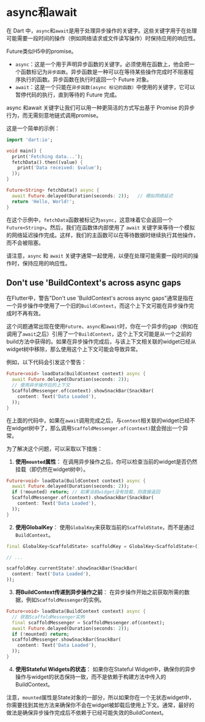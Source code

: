 # async和await

在 Dart 中，`async`和`await`是用于处理异步操作的关键字。这些关键字用于在处理可能需要一段时间的操作（例如网络请求或文件读写操作）时保持应用的响应性。

Future类似H5中的promise。

- `async`：这是一个用于声明异步函数的关键字。必须使用在函数上，他会把一个函数标记为`异步函数`。异步函数是一种可以在等待某些操作完成时不阻塞程序执行的函数。异步函数在执行时返回一个 Future 对象。
- `await`：这是一个只能在`异步函数(async 标记的函数）`中使用的关键字，它可以暂停代码的执行，直到等待的 Future 完成。

async 和await 关键字让我们可以用一种更简洁的方式写出基于 Promise 的异步行为，而无需刻意地链式调用promise。

这是一个简单的示例：

```dart
import 'dart:io';

void main() {
  print('Fetching data...');
  fetchData().then((value) {
    print('Data received: $value');
  });
}

Future<String> fetchData() async {
  await Future.delayed(Duration(seconds: 2));   // 模拟网络延迟
  return 'Hello, World!';
}
```

在这个示例中，`fetchData`函数被标记为`async`，这意味着它会返回一个 `Future<String>`。然后，我们在函数体内部使用了 `await` 关键字来等待一个模拟的网络延迟操作完成。这样，我们的主函数可以在等待数据时继续执行其他操作，而不会被阻塞。

请注意，`async` 和 `await` 关键字通常一起使用，以便在处理可能需要一段时间的操作时，保持应用的响应性。

## Don't use 'BuildContext's across async gaps

在Flutter中，警告"Don't use 'BuildContext's across async gaps"通常是指在一个异步操作中使用了一个旧的`BuildContext`，而这个上下文可能在异步操作完成时不再有效。

这个问题通常出现在使用`Future`、`async`和`await`时，你在一个异步的gap（例如在调用了`await`之后）引用了一个`BuildContext`，这个上下文可能是从一个之前的build方法中获得的。如果在异步操作完成后，与该上下文相关联的widget已经从widget树中移除，那么使用这个上下文可能会导致异常。

例如，以下代码会引发这个警告：

```dart
Future<void> loadData(BuildContext context) async {
  await Future.delayed(Duration(seconds: 2));
  // 使用异步操作后的上下文
  ScaffoldMessenger.of(context).showSnackBar(SnackBar(
    content: Text('Data Loaded'),
  ));
}
```

在上面的代码中，如果在`await`调用完成之后，与`context`相关联的widget已经不在widget树中了，那么调用`ScaffoldMessenger.of(context)`就会抛出一个异常。

为了解决这个问题，可以采取以下措施：

1. **使用`mounted`属性**：
   在调用异步操作之后，你可以检查当前的widget是否仍然挂载（即仍然在widget树中）。

```dart
Future<void> loadData(BuildContext context) async {
  await Future.delayed(Duration(seconds: 2));
  if (!mounted) return; // 如果当前widget没有挂载，则直接返回
  ScaffoldMessenger.of(context).showSnackBar(SnackBar(
    content: Text('Data Loaded'),
  ));
}
```

2. **使用GlobalKey**：
   使用`GlobalKey`来获取当前的`ScaffoldState`，而不是通过`BuildContext`。

```dart
final GlobalKey<ScaffoldState> scaffoldKey = GlobalKey<ScaffoldState>();

// ...

scaffoldKey.currentState?.showSnackBar(SnackBar(
  content: Text('Data Loaded'),
));
```

3. **将BuildContext传递到异步操作之前**：
   在异步操作开始之前获取所需的数据，例如`ScaffoldMessenger`的实例。

```dart
Future<void> loadData(BuildContext context) async {
  // 获取ScaffoldMessenger实例
  final scaffoldMessenger = ScaffoldMessenger.of(context);
  await Future.delayed(Duration(seconds: 2));
  if (!mounted) return;
  scaffoldMessenger.showSnackBar(SnackBar(
    content: Text('Data Loaded'),
  ));
}
```

4. **使用Stateful Widgets的状态**：
   如果你在Stateful Widget中，确保你的异步操作与widget的状态保持一致，而不是依赖于构建方法中传入的BuildContext。

注意，`mounted`属性是State对象的一部分，所以如果你在一个无状态widget中，你需要找到其他方法来确保你不会在widget被卸载后使用上下文。通常，最好的做法是确保异步操作完成后不依赖于已经可能失效的BuildContext。